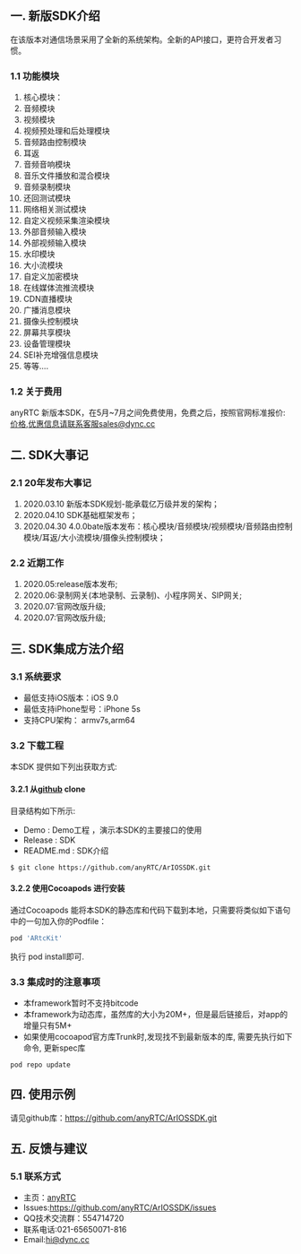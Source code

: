 ## 一. 新版SDK介绍

在该版本对通信场景采用了全新的系统架构。全新的API接口，更符合开发者习惯。

### 1.1 功能模块

1. 核心模块：
2. 音频模块
3. 视频模块
4. 视频预处理和后处理模块
5. 音频路由控制模块
6. 耳返
7. 音频音响模块
8. 音乐文件播放和混合模块
9. 音频录制模块
10. 还回测试模块
11. 网络相关测试模块
12. 自定义视频采集渲染模块
13. 外部音频输入模块
14. 外部视频输入模块
15. 水印模块
16. 大小流模块
17. 自定义加密模块
18. 在线媒体流推流模块
19. CDN直播模块
20. 广播消息模块
21. 摄像头控制模块
22. 屏幕共享模块
23. 设备管理模块
24. SEI补充增强信息模块
25. 等等....

### 1.2 关于费用
anyRTC 新版本SDK，在5月~7月之间免费使用，免费之后，按照官网标准报价:[价格](https://www.anyrtc.io/price),优惠信息请联系客服sales@dync.cc

## 二. SDK大事记 
### 2.1 20年发布大事记  
1. 2020.03.10 新版本SDK规划-能承载亿万级并发的架构；
1. 2020.04.10 SDK基础框架发布；
1. 2020.04.30 4.0.0bate版本发布：核心模块/音频模块/视频模块/音频路由控制模块/耳返/大小流模块/摄像头控制模块；

### 2.2 近期工作   

1. 2020.05:release版本发布;
1. 2020.06:录制网关(本地录制、云录制)、小程序网关、SIP网关;
3. 2020.07:官网改版升级;
4. 2020.07:官网改版升级;

## 三. SDK集成方法介绍   
### 3.1 系统要求    
* 最低支持iOS版本：iOS 9.0
* 最低支持iPhone型号：iPhone 5s
* 支持CPU架构： armv7s,arm64

### 3.2 下载工程
本SDK 提供如下列出获取方式:     

#### 3.2.1 从[github](<https://github.com/anyRTC/ArIOSSDK.git>) clone

目录结构如下所示:  
- Demo        : Demo工程 ，演示本SDK的主要接口的使用
- Release  : SDK
- README.md    : SDK介绍

```
$ git clone https://github.com/anyRTC/ArIOSSDK.git
```

#### 3.2.2 使用Cocoapods 进行安装    
通过Cocoapods 能将本SDK的静态库和代码下载到本地，只需要将类似如下语句中的一句加入你的Podfile：   
```ruby
pod 'ARtcKit'
```
执行 pod install即可.  

### 3.3 集成时的注意事项
* 本framework暂时不支持bitcode
* 本framework为动态库，虽然库的大小为20M+，但是最后链接后，对app的增量只有5M+
* 如果使用cocoapod官方库Trunk时,发现找不到最新版本的库, 需要先执行如下命令, 更新spec库
```
pod repo update
```

## 四. 使用示例
请见github库：<https://github.com/anyRTC/ArIOSSDK.git>

## 五. 反馈与建议
### 5.1 联系方式

* 主页：[anyRTC](https://www.anyrtc.io/)
* Issues:<https://github.com/anyRTC/ArIOSSDK/issues>
* QQ技术交流群：554714720
* 联系电话:021-65650071-816
* Email:[hi@dync.cc](mailto:hi@dync.cc)
